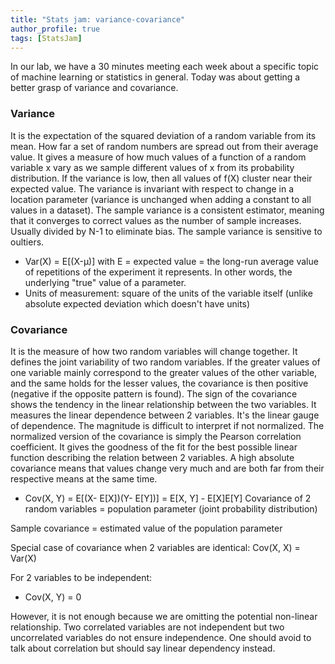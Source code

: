 ```yaml
---
title: "Stats jam: variance-covariance"
author_profile: true
tags: [StatsJam]
---
```


In our lab, we have a 30 minutes meeting each week about a specific topic of machine learning or statistics in general. 
Today was about getting a better grasp of variance and covariance.

### Variance
It is the expectation of the squared deviation of a random variable from its mean. How far a set of random numbers are 
spread out from their average value. It gives a measure of how much values of a function of a random variable x vary 
as we sample different values of x from its probability distribution. If the variance is low, then all values of f(X) cluster near their expected value.
The variance is invariant with respect to change in a location parameter (variance is unchanged when adding a constant to all values in a dataset).
The sample variance is a consistent estimator, meaning that it converges to correct values as the number of sample increases.
Usually divided by N-1 to eliminate bias. The sample variance is sensitive to oultiers.
* Var(X) = E[(X-µ)] with E = expected value = the long-run average value of repetitions of the experiment it represents. In other words, the underlying "true" value of a parameter.
* Units of measurement: square of the units of the variable itself (unlike absolute expected deviation which doesn't have units)

### Covariance
It is the measure of how two random variables will change together. It defines the joint variability of two random variables. 
If the greater values of one variable mainly correspond to the greater values of the other variable, and the same holds for the lesser values, 
the covariance is then positive (negative if the opposite pattern is found). The sign of the covariance shows the tendency in the linear relationship
between the two variables. It measures the linear dependence between 2 variables. It's the linear gauge of dependence. The magnitude is difficult to interpret if not normalized. 
The normalized version of the covariance is simply the Pearson correlation coefficient. It gives the goodness of the fit for the best possible linear function describing the relation between 2 variables.
A high absolute covariance means that values change very much and are both far from their respective means at the same time.

* Cov(X, Y) = E[(X- E[X])(Y- E[Y])] = E[X, Y] - E[X]E[Y] 
Covariance of 2 random variables = population parameter (joint probability distribution)

Sample covariance = estimated value of the population parameter

Special case of covariance when 2 variables are identical: Cov(X, X) = Var(X)

For 2 variables to be independent: 
* Cov(X, Y) = 0 

However, it is not enough because we are omitting the potential non-linear relationship.
Two correlated variables are not independent but two uncorrelated variables do not ensure independence.
One should avoid to talk about correlation but should say linear dependency instead.
